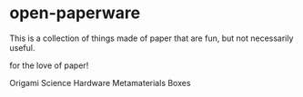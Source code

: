 # open-paperware
This is a collection of things made of paper that are fun, but not necessarily useful. 


for the love of paper!


Origami
Science Hardware
Metamaterials
Boxes

